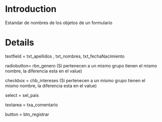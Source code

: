 # Introduction #

Estandar de nombres de los objetos de un formulario


# Details #

textfield = txt\_apellidos , txt\_nombres, txt\_fechaNacimiento

radiobutton= rbn\_genero
(Si pertenecen a un mismo grupo tienen el mismo nombre,
la diferencia esta en el value)

checkbox = chb\_intereses
(Si pertenecen a un mismo grupo tienen el mismo nombre,
la diferencia esta en el value)

select = sel\_pais

textarea = txa\_comentario

button = btn\_registrar